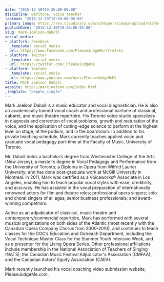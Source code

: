 ```yaml
---
date: "2015-12-10T19:39:00-05:00"
discipline: Baritone, voice teacher
lastmod: "2015-12-10T19:39:00-05:00"
primary_image: https://res.cloudinary.com/schmopera/image/upload/v1545409169/media/webhook-uploads/1449794325875/71982_photo.jpg.jpg
publishDate: "2015-12-10T19:39:00-05:00"
slug: mark-joelson-daboll
social_media:
- platform: Facebook
  _template: social_media
  url: https://www.facebook.com/PleaseJudgeMe/?fref=ts
- platform: Twitter
  _template: social_media
  url: https://twitter.com/_PleaseJudgeMe
- platform: Youtube
  _template: social_media
  url: https://www.youtube.com/user/PleaseJudgeMeMJ
title: Mark Joelson Daboll
website: http://markjoelson.com/index.html
_template: "people_single"
---
```


Mark Joelson Daboll is a music educator and vocal diagnostician. He is also an academically trained vocal coach and professional baritone of classical, cabaret, and music theatre repertoire. His Toronto voice studio specializes in diagnosis and correction of vocal problems, growth and maturation of the voice, and the application of cutting-edge science to perform at the highest level on stage, at the podium, and in the boardroom.  In addition to his private teaching schedule, Mark currently teaches applied voice and graduate vocal pedagogy part-time at the Faculty of Music, University of Toronto.
 
Mr. Daboll holds a bachelor’s degree from Westminster College of the Arts (New Jersey); a master’s degree in Vocal Pedagogy and Performance from the University of Toronto; a Diploma in Opera from Wilfrid Laurier University; and has done post-graduate work at McGill University in Montreal. In 2011, Mark was certified as a Voiceworks® Associate in Los Angeles, enabling him to teach popular vocal styles with ease, credibility, and accuracy. He has assisted in the vocal preparation of internationally renowned actors for film and theatre roles; professional opera singers; solo and choral singers of all ages; senior business professionals; and award-winning competitors.
 
Active as an adjudicator of classical, music theatre and contemporary/commercial repertoire, Mark has performed with several musical organizations on both sides of the Atlantic (most recently with the Canadian Opera Company Chorus from 2000-2010), and continues to teach classes for the COC’s Education and Outreach Department, including the Vocal Technique Master Class for the Summer Youth Intensive Week, and as a presenter for the Living Opera Series.  Other professional affiliations include membership in the National Association of Teachers of Singing (NATS); the Canadian Music Festival Adjudicator's Association (CMFAA); and the Canadian Actors’ Equity Association (CAEA).
 
Mark recently launched his vocal coaching video submission website, PleaseJudgeMe.com.
